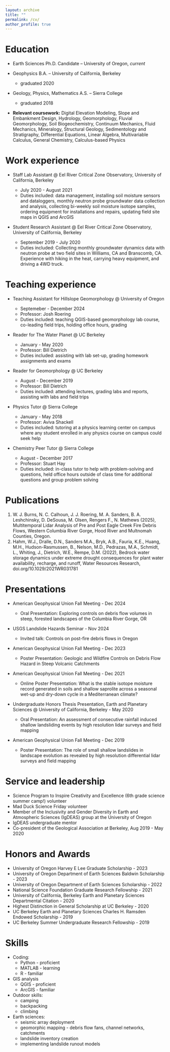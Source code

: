 ```yaml
---
layout: archive
title: ""
permalink: /cv/
author_profile: true
---
```


Education
======
* Earth Sciences Ph.D. Candidate – University of Oregon, <i>current</i>
* Geophysics B.A. – University of California, Berkeley
   * graduated 2020
* Geology, Physics, Mathematics A.S. – Sierra College
   * graduated 2018

* <b>Relevant coursework:</b> Digital Elevation Modeling, Slope and Embankment Design, Hydrology, Geomorphology, Fluvial Geomorphology, Soil Biogeochemistry, Continuum Mechanics, Fluid Mechanics, Mineralogy, Structural Geology, Sedimentology and Stratigraphy, Differential Equations, Linear Algebra, Multivariable Calculus, General Chemistry, Calculus-based Physics

Work experience
======
* Staff Lab Assistant @ Eel River Critical Zone Observatory, University of California, Berkeley
  * July 2020 - August 2021
  * Duties included: data management, installing soil moisture sensors and dataloggers,  monthly neutron probe groundwater data collection and analysis, collecting bi-weekly soil moisture isotope samples, ordering equipment for installations and repairs, updating field site maps in QGIS and ArcGIS

* Student Research Assistant @ Eel River Critical Zone Observatory, University of California, Berkeley
  * September 2019 - July 2020
  * Duties included: Collecting monthly groundwater dynamics data with neutron probe at two field sites in Williams, CA and Branscomb, CA. Experience with hiking in the heat, carrying heavy equipment, and driving a 4WD truck. 
  
Teaching experience
======
* Teaching Assistant for Hillslope Geomorphology @ University of Oregon
  * Septemeber - December 2024
  * Professor: Josh Roering
  * Duties included: teaching QGIS-based geomorphology lab course, co-leading field trips, holding office hours, grading
 
* Reader for The Water Planet @ UC Berkeley
  * January - May 2020
  * Professor: Bill Dietrich 
  * Duties included: assisting with lab set-up, grading homework assignments and exams
  
* Reader for Geomorphology @ UC Berkeley
  * August - December 2019
  * Professor: Bill Dietrich
  * Duties included: attending lectures, grading labs and reports, assisting with labs and field trips

* Physics Tutor @ Sierra College
  * January - May 2018
  * Professor: Aviva Shackell
  * Duties included: tutoring at a physics learning center on campus where any student enrolled in any physics course on campus could seek help

* Chemistry Peer Tutor @ Sierra College
  * August - December 2017
  * Professor: Stuart Hay
  * Duties included: in-class tutor to help with problem-solving and questions, held office hours outside of class time for additional questions and group problem solving 


Publications
======
1. W. J. Burns, N. C. Calhoun, J. J. Roering, M. A. Sanders, B. A. Leshchinsky, D. DeSousa, M. Olsen, Rengers F., N. Mathews (2025), Multitemporal Lidar Analysis of Pre and Post Eagle Creek Fire Debris Flows, Western Columbia River Gorge, Hood River and Multnomah Counties, Oregon.
2. Hahm, W.J., Dralle, D.N., Sanders M.A., Bryk, A.B., Fauria, K.E., Huang, M.H., Hudson-Rasmussen, B., Nelson, M.D., Pedrazas, M.A., Schmidt, L., Whiting, J., Dietrich, W.E., Rempe, D.M. (2022), Bedrock water storage dynamics under extreme drought consequences for plant water availability, recharge, and runoff, Water Resources Research, doi.org/10.1029/2021WR031781

  
Presentations
======
* American Geophysical Union Fall Meeting - Dec 2024
  * Oral Presentation: Exploring controls on debris flow volumes in steep, forested landscapes of the Columbia River Gorge, OR
 
* USGS Landslide Hazards Seminar - Nov 2024
  * Invited talk: Controls on post-fire debris flows in Oregon

* American Geophysical Union Fall Meeting - Dec 2023
  * Poster Presentation: Geologic and Wildfire Controls on Debris Flow Hazard in Steep Volcanic Catchments

* American Geophysical Union Fall Meeting - Dec 2021
  * Online Poster Presentation: What is the stable isotope moisture record generated in soils and shallow saprolite across a seasonal wet-up and dry-down cycle in a Mediterranean climate?
 
* Undergraduate Honors Thesis Presentation, Earth and Planetary Sciences @ University of California, Berkeley - May 2020
  * Oral Presentation: An assessment of consecutive rainfall induced shallow landsliding events by high resolution lidar surveys and field mapping
 
* American Geophysical Union Fall Meeting - Dec 2019
  *  Poster Presentation: The role of small shallow landslides in landscape evolution as revealed by high resolution differential lidar surveys and field mapping

Service and leadership
======
* Science Program to Inspire Creativity and Excellence (6th grade science summer camp!) volunteer
* Mad Duck Science Friday volunteer
* Member of the Inclusivity and Gender Diversity in Earth and Atmospheric Sciences (IgDEAS) group at the University of Oregon
* IgDEAS undergraduate mentor
* Co-president of the Geological Association at Berkeley, Aug 2019 - May 2020

Honors and Awards
======
* University of Oregon Harvey E Lee Graduate Scholarship - 2023
* University of Oregon Department of Earth Sciences Baldwin Scholarship - 2023
* University of Oregon Department of Earth Sciences Scholarship - 2022
* National Science Foundation Graduate Research Fellowship - 2021
* University of California, Berkeley Earth and Planetary Sciences Departmental Citation - 2020
* Highest Distinction in General Scholarship at UC Berkeley - 2020
* UC Berkeley Earth and Planetary Sciences Charles H. Ramsden Endowed Scholarship - 2019
* UC Berkeley Summer Undergraduate Research Fellowship - 2019

Skills
======
* Coding:
   * Python - proficient
   * MATLAB - learning
   * R - familiar
* GIS analysis
   * QGIS - proficient
   * ArcGIS - familiar
* Outdoor skills:
   * camping
   * backpacking
   * climbing
* Earth sciences:
   * seismic array deployment
   * geomorphic mapping - debris flow fans, channel networks, catchments
   * landslide inventory creation
   * implementing landslide runout models

